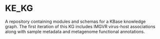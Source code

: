 # KE_KG

A repository containing modules and schemas for a KBase knowledge graph. The first iteration of this KG includes IMGVR virus-host associations along with sample metadata and metagenome functional annotations.
